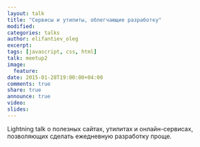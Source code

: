 ```yaml
---
layout: talk
title: "Cервисы и утилиты, облегчающие разработку"
modified:
categories: talks
author: elifantiev_oleg
excerpt:
tags: [javascript, css, html]
talk: meetup2
image:
  feature:
date: 2015-01-28T19:00:00+04:00
comments: true
share: true
announce: true
video: 
slides: 
---
```


Lightning talk о полезных сайтах, утилитах и онлайн-сервисах, 
позволяющих сделать ежедневную разработку проще.
